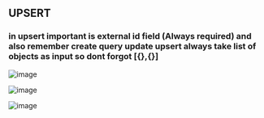 
## UPSERT
### in upsert important is external id field (Always required)  and also remember create query update upsert always take list of objects as input so dont forgot [{},{}]
![image](https://github.com/gauravxlokhande/AllAbout-MuleSoft/assets/119065314/28ac6ee3-5ff4-442c-b3b4-890485b9ca60)

![image](https://github.com/gauravxlokhande/AllAbout-MuleSoft/assets/119065314/d66d85a2-b57d-4429-830f-6a7149ec1c1c)

![image](https://github.com/gauravxlokhande/AllAbout-MuleSoft/assets/119065314/6e53e3ac-f0f3-4854-a08c-457d79158139)

